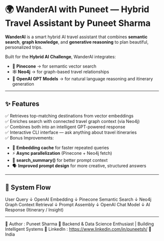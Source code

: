 # 🌍 WanderAI with Puneet — Hybrid Travel Assistant by Puneet Sharma

**WanderAI** is a smart hybrid AI travel assistant that combines **semantic search**, **graph knowledge**, and **generative reasoning** to plan beautiful, personalized trips.

Built for the **Hybrid AI Challenge**, WanderAI integrates:
- 🧩 **Pinecone** → for semantic vector search  
- 🕸️ **Neo4j** → for graph-based travel relationships  
- 🤖 **OpenAI GPT Models** → for natural language reasoning and itinerary generation  

---

## ✨ Features

✅ Retrieves top-matching destinations from vector embeddings  
✅ Enriches search with connected travel graph context (via Neo4j)  
✅ Combines both into an intelligent GPT-powered response  
✅ Interactive CLI interface — ask anything about travel itineraries  
✅ Bonus Improvements:
- 🚀 **Embedding cache** for faster repeated queries  
- ⚡ **Async parallelization** (Pinecone + Neo4j fetch)  
- 🧠 **search_summary()** for better prompt context  
- 🗣️ **Improved prompt design** for more creative, structured answers  

---

## 🧩 System Flow

User Query
↓
OpenAI Embedding
↓
Pinecone Semantic Search
↓
Neo4j Graph Context Retrieval
↓
Prompt Assembly
↓
OpenAI Chat Model
↓
AI Response (Itinerary / Insight)

---

👤 Author : Puneet Sharma
💼 Backend & Data Science Enthusiast | Building Intelligent Systems
📧 LinkedIn : https://www.linkedin.com/in/puneetsh/
📍 India
